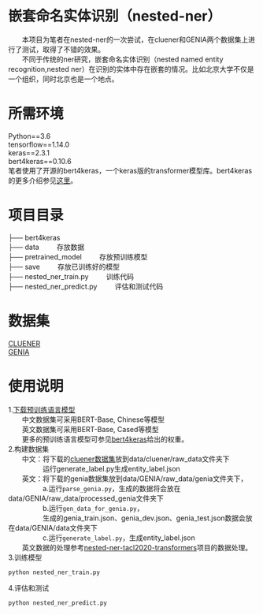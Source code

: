 # 嵌套命名实体识别（nested-ner）
&emsp;&emsp;本项目为笔者在nested-ner的一次尝试，在cluener和GENIA两个数据集上进行了测试，取得了不错的效果。</br>
&emsp;&emsp;不同于传统的ner研究，嵌套命名实体识别（nested named entity recognition,nested ner）在识别的实体中存在嵌套的情况。比如北京大学不仅是一个组织，同时北京也是一个地点。
# 所需环境
Python==3.6</br>
tensorflow==1.14.0</br>
keras==2.3.1</br>
bert4keras==0.10.6</br>
笔者使用了开源的bert4keras，一个keras版的transformer模型库。bert4keras的更多介绍参见[这里](https://github.com/bojone/bert4keras)。
# 项目目录
├── bert4keras</br>
├── data    存放数据</br>
├── pretrained_model    存放预训练模型</br>
├── save    存放已训练好的模型</br>
├── nested_ner_train.py    训练代码</br>
├── nested_ner_predict.py    评估和测试代码
# 数据集
[CLUENER](https://www.cluebenchmarks.com/introduce.html)</br>
[GENIA](http://www.geniaproject.org/genia-corpus/pos-annotation)
# 使用说明
1.[下载预训练语言模型](https://github.com/google-research/bert#pre-trained-models)</br>
&emsp;&emsp;中文数据集可采用BERT-Base, Chinese等模型</br>
&emsp;&emsp;英文数据集可采用BERT-Base, Cased等模型</br>
&emsp;&emsp;更多的预训练语言模型可参见[bert4keras](https://github.com/bojone/bert4keras)给出的权重。</br>
2.构建数据集</br>
&emsp;&emsp;中文：将下载的[cluener数据集](https://storage.googleapis.com/cluebenchmark/tasks/cluener_public.zip)放到data/cluener/raw_data文件夹下</br>
&emsp;&emsp;&emsp;&emsp;&emsp;运行generate_label.py生成entity_label.json</br>
&emsp;&emsp;英文：将下载的genia数据集放到data/GENIA/raw_data/genia文件夹下，</br>
&emsp;&emsp;&emsp;&emsp;&emsp;a.运行```parse_genia.py```，生成的数据将会放在data/GENIA/raw_data/processed_genia文件夹下</br>
&emsp;&emsp;&emsp;&emsp;&emsp;b.运行```gen_data_for_genia.py```，</br>
&emsp;&emsp;&emsp;&emsp;&emsp;生成的genia_train.json、genia_dev.json、genia_test.json数据会放在data/GENIA/data文件夹下</br>
&emsp;&emsp;&emsp;&emsp;&emsp;c.运行```generate_label.py```，生成entity_label.json</br>
&emsp;&emsp;英文数据的处理参考[nested-ner-tacl2020-transformers](https://github.com/yahshibu/nested-ner-tacl2020-transformers)项目的数据处理。</br>
3.训练模型</br>
```
python nested_ner_train.py
```
4.评估和测试</br>
```
python nested_ner_predict.py
```
